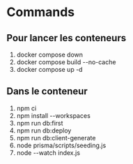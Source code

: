 # Commands

## Pour lancer les conteneurs

1. docker compose down
2. docker compose build --no-cache
3. docker compose up -d

## Dans le conteneur

1. npm ci
2. npm install --workspaces
3. npm run db:first
4. npm run db:deploy
5. npm run db:client-generate
6. node prisma/scripts/seeding.js
7. node --watch index.js

